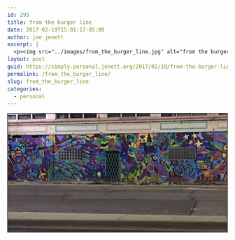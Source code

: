 ```yaml
---
id: 295
title: from the burger line
date: 2017-02-19T15:01:17-05:00
author: joe jenett
excerpt: |
  <p><img src="../images/from_the_burger_line.jpg" alt="from the burger line" style="border:none;"></p>
layout: post
guid: https://simply.personal.jenett.org/2017/02/19/from-the-burger-line/
permalink: /from_the_burger_line/
slug: from_the_burger_line
categories:
  - personal
---
```

<img src="../images/from_the_burger_line.jpg" alt="from the burger line" style="border:none;">